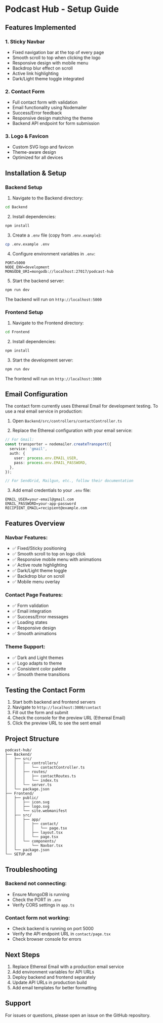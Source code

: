 # Podcast Hub - Setup Guide

## Features Implemented

### 1. Sticky Navbar
- Fixed navigation bar at the top of every page
- Smooth scroll to top when clicking the logo
- Responsive design with mobile menu
- Backdrop blur effect on scroll
- Active link highlighting
- Dark/Light theme toggle integrated

### 2. Contact Form
- Full contact form with validation
- Email functionality using Nodemailer
- Success/Error feedback
- Responsive design matching the theme
- Backend API endpoint for form submission

### 3. Logo & Favicon
- Custom SVG logo and favicon
- Theme-aware design
- Optimized for all devices

## Installation & Setup

### Backend Setup

1. Navigate to the Backend directory:
```bash
cd Backend
```

2. Install dependencies:
```bash
npm install
```

3. Create a `.env` file (copy from `.env.example`):
```bash
cp .env.example .env
```

4. Configure environment variables in `.env`:
```env
PORT=5000
NODE_ENV=development
MONGODB_URI=mongodb://localhost:27017/podcast-hub
```

5. Start the backend server:
```bash
npm run dev
```

The backend will run on `http://localhost:5000`

### Frontend Setup

1. Navigate to the Frontend directory:
```bash
cd Frontend
```

2. Install dependencies:
```bash
npm install
```

3. Start the development server:
```bash
npm run dev
```

The frontend will run on `http://localhost:3000`

## Email Configuration

The contact form currently uses Ethereal Email for development testing. To use a real email service in production:

1. Open `Backend/src/controllers/contactController.ts`

2. Replace the Ethereal configuration with your email service:

```typescript
// For Gmail:
const transporter = nodemailer.createTransport({
  service: 'gmail',
  auth: {
    user: process.env.EMAIL_USER,
    pass: process.env.EMAIL_PASSWORD,
  },
});

// For SendGrid, Mailgun, etc., follow their documentation
```

3. Add email credentials to your `.env` file:
```env
EMAIL_USER=your-email@gmail.com
EMAIL_PASSWORD=your-app-password
RECIPIENT_EMAIL=recipient@example.com
```

## Features Overview

### Navbar Features:
- ✅ Fixed/Sticky positioning
- ✅ Smooth scroll to top on logo click
- ✅ Responsive mobile menu with animations
- ✅ Active route highlighting
- ✅ Dark/Light theme toggle
- ✅ Backdrop blur on scroll
- ✅ Mobile menu overlay

### Contact Page Features:
- ✅ Form validation
- ✅ Email integration
- ✅ Success/Error messages
- ✅ Loading states
- ✅ Responsive design
- ✅ Smooth animations

### Theme Support:
- ✅ Dark and Light themes
- ✅ Logo adapts to theme
- ✅ Consistent color palette
- ✅ Smooth theme transitions

## Testing the Contact Form

1. Start both backend and frontend servers
2. Navigate to `http://localhost:3000/contact`
3. Fill out the form and submit
4. Check the console for the preview URL (Ethereal Email)
5. Click the preview URL to see the sent email

## Project Structure

```
podcast-hub/
├── Backend/
│   ├── src/
│   │   ├── controllers/
│   │   │   └── contactController.ts
│   │   ├── routes/
│   │   │   ├── contactRoutes.ts
│   │   │   └── index.ts
│   │   └── server.ts
│   └── package.json
├── Frontend/
│   ├── public/
│   │   ├── icon.svg
│   │   ├── logo.svg
│   │   └── site.webmanifest
│   ├── src/
│   │   ├── app/
│   │   │   ├── contact/
│   │   │   │   └── page.tsx
│   │   │   ├── layout.tsx
│   │   │   └── page.tsx
│   │   └── components/
│   │       └── Navbar.tsx
│   └── package.json
└── SETUP.md
```

## Troubleshooting

### Backend not connecting:
- Ensure MongoDB is running
- Check the PORT in `.env`
- Verify CORS settings in `app.ts`

### Contact form not working:
- Check backend is running on port 5000
- Verify the API endpoint URL in `contact/page.tsx`
- Check browser console for errors

## Next Steps

1. Replace Ethereal Email with a production email service
2. Add environment variables for API URLs
3. Deploy backend and frontend separately
4. Update API URLs in production build
5. Add email templates for better formatting

## Support

For issues or questions, please open an issue on the GitHub repository.
